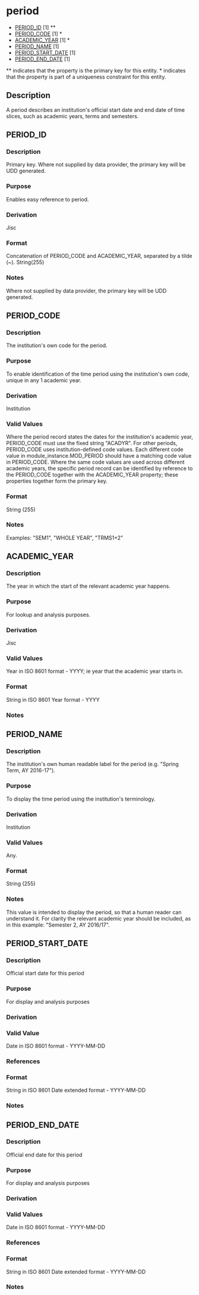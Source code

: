# period

* [PERIOD_ID](#period_id) [1] **
* [PERIOD_CODE](#period_code) [1] *
* [ACADEMIC_YEAR](#academic_year) [1] *
* [PERIOD_NAME](#period_name) [1]
* [PERIOD_START_DATE](#period_start_date) [1]
* [PERIOD_END_DATE](#period_end_date) [1]

\** indicates that the property is the primary key for this entity.
\* indicates that the property is part of a uniqueness constraint for this entity.

## Description
A period describes an institution's official start date and end date of time slices, such as academic years, terms and semesters.

## PERIOD_ID
### Description
Primary key. Where not supplied by data provider, the primary key will be UDD generated.

### Purpose
Enables easy reference to period.

### Derivation
Jisc

### Format
Concatenation of PERIOD_CODE and ACADEMIC_YEAR, separated by a tilde (~).
String(255)

### Notes
Where not supplied by data provider, the primary key will be UDD generated.



## PERIOD_CODE
### Description
The institution's own code for the period.

### Purpose
To enable identification of the time period using the institution's own code, unique in any 1 academic year.

### Derivation
Institution

### Valid Values
Where the period record states the dates for the institution's academic year, PERIOD_CODE must use the fixed string "ACADYR". For other periods, PERIOD_CODE uses institution-defined code values. Each different code value in module_instance.MOD_PERIOD should have a matching code value in PERIOD_CODE. Where the same code values are used across different academic years, the specific period record can be identified by reference to the PERIOD_CODE together with the ACADEMIC_YEAR property; these properties together form the primary key.

### Format
String (255)

### Notes
Examples: "SEM1", "WHOLE YEAR", "TRMS1+2"


## ACADEMIC_YEAR
### Description
The year in which the start of the relevant academic year happens.

### Purpose
For lookup and analysis purposes.

### Derivation
Jisc

### Valid Values
Year in ISO 8601 format - YYYY; ie year that the academic year starts in.

### Format
String in ISO 8601 Year format - YYYY

### Notes


## PERIOD_NAME
### Description
The institution's own human readable label for the period (e.g. "Spring Term, AY 2016-17").

### Purpose
To display the time period using the institution's terminology.

### Derivation
Institution

### Valid Values
Any.

### Format
String (255)

### Notes
This value is intended to display the period, so that a human reader can understand it.  For clarity the relevant academic year should be included, as in this example: "Semester 2, AY 2016/17".


## PERIOD_START_DATE
### Description
Official start date for this period

### Purpose
For display and analysis purposes

### Derivation


### Valid Value
Date in ISO 8601 format - YYYY-MM-DD


### References


### Format
String in ISO 8601 Date extended format - YYYY-MM-DD

### Notes


## PERIOD_END_DATE
### Description
Official end date for this period

### Purpose
For display and analysis purposes

### Derivation


### Valid Values
Date in ISO 8601 format - YYYY-MM-DD

### References


### Format
String in ISO 8601 Date extended format - YYYY-MM-DD

### Notes

